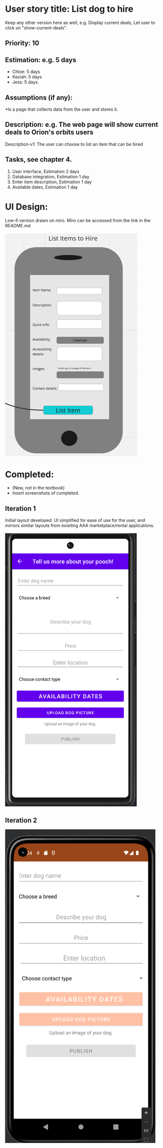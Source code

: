 
# User story title: List dog to hire

Keep any other version here as well, e.g. Display current deals, Let user to click on "show-current-deals".

## Priority: 10 


## Estimation: e.g. 5 days

* Chloe: 5 days 
* Keziah: 5 days
* Jess: 5 days

## Assumptions (if any):

*Is a page that collects data from the user and stores it. 

## Description: e.g. The web page will show current deals to Orion's orbits users

Description-v1: The user can choose to list an item that can be hired

## Tasks, see chapter 4.

1. User interface, Estimation 2 days
2. Database integration, Estimation 1 day
3. Enter item description, Estimation 1 day
4. Available dates, Estimation 1 day


# UI Design:
Low-fi version drawn on miro. Miro can be accessed from the link in the README.md <br /><br />
![image](/images/List_item_to_hire.png)



# Completed:
* (New, not in the textbook) 
* Insert screenshots of completed.

## Iteration 1
Initial layout developed. UI simplified for ease of use for the user, and mirrors similar layouts from exisiting AAA marketplace/rental applications. <br /><br />
![image](/images/hireoutdogimage.png)

## Iteration 2
![image](/images/hire_out_doggo_update.png)

